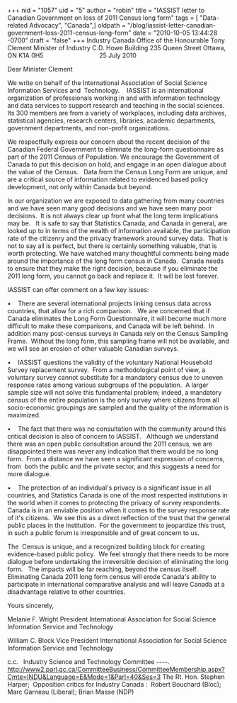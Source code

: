 +++
nid = "1057"
uid = "5"
author = "robin"
title = "IASSIST letter to Canadian Government on loss of 2011 Census long form"
tags = [ "Data-related Advocacy", "Canada",]
oldpath = "/blog/iassist-letter-canadian-government-loss-2011-census-long-form"
date = "2010-10-05 13:44:28 -0700"
draft = "false"
+++
Industry Canada
Office of the Honourable Tony Clement
Minister of Industry
C.D. Howe Building
235 Queen Street
Ottawa, ON K1A 0H5                                25 July 2010



Dear Minister Clement

We write on behalf of the International Association of Social Science
Information Services and  Technology.    IASSIST is an international
organization of professionals working in and with information technology
and data services to support research and teaching in the social
sciences. Its 300 members are from a variety of workplaces, including
data archives, statistical agencies, research centers, libraries,
academic departments, government departments, and non-profit
organizations.


We respectfully express our concern about the recent decision of the
Canadian Federal Government to eliminate the long-form questionnaire as
part of the 2011 Census of Population. We encourage the Government of
Canada to put this decision on hold, and engage in an open dialogue
about the value of the Census.   Data from the Census Long Form are
unique, and are a critical source of information related to evidenced
based policy development, not only within Canada but beyond.  


In our organization we are exposed to data gathering from many countries
and we have seen many good decisions and we have seen many poor
decisions.  It is not always clear up front what the long term
implications may be.   It is safe to say that Statistics Canada, and
Canada in general, are looked up to in terms of the wealth of
information available, the participation rate of the citizenry and the
privacy framework around survey data.  That is not to say all is
perfect, but there is certainly something valuable, that is worth
protecting.
We have watched many thoughtful comments being made around the
importance of the long form census in Canada.  Canada needs to ensure
that they make the right decision, because if you eliminate the 2011
long form, you cannot go back and replace it.  It will be lost forever.


IASSIST can offer comment on a few key issues:


•    There are several international projects linking census data across
countries, that allow for a rich comparison.   We are concerned that if
Canada eliminates the Long Form Questionnaire, it will become much more
difficult to make these comparisons, and Canada will be left behind.  In
addition many post-census surveys in Canada rely on the Census Sampling
Frame.  Without the long form, this sampling frame will not be
available, and we will see an erosion of other valuable Canadian
surveys.

•    IASSIST questions the validity of the voluntary National Household
Survey replacement survey.  From a methodological point of view, a
voluntary survey cannot substitute for a mandatory census due to uneven
response rates among various subgroups of the population.  A larger
sample size will not solve this fundamental problem; indeed, a mandatory
census of the entire population is the only survey where citizens from
all socio-economic groupings are sampled and the quality of the
information is maximized.

•    The fact that there was no consultation with the community around
this critical decision is also of concern to IASSIST.   Although we
understand there was an open public consultation around the 2011 census,
we are disappointed there was never any indication that there would be
no long form.  From a distance we have seen a significant expression of
concerns, from  both the public and the private sector, and this
suggests a need for more dialogue.

•    The protection of an individual's privacy is a significant issue in
all countries, and Statistics Canada is one of the most respected
institutions in the world when it comes to protecting the privacy of
survey respondents.  Canada is in an enviable position when it comes to
the survey response rate of it's citizens.  We see this as a direct
reflection of the trust that the general public places in the
institution.  For the government to jeopardize this trust, in such a
public forum is irresponsible and of great concern to us.

The  Census is unique, and a recognized building block for creating
evidence-based public policy.  We feel strongly that there needs to be
more dialogue before undertaking the irreversible decision of
eliminating the long form.   The impacts will be far reaching, beyond
the census itself.  Eliminating Canada 2011 long form census will erode
Canada's ability to participate in international comparative analysis
and will leave Canada at a disadvantage relative to other countries.  

Yours sincerely,



Melanie F. Wright
President
International Association for Social Science Information Service and
Technology




William C. Block
Vice President
International Association for Social Science Information Service and
Technology



c.c.  
Industry Science and Technology Committee ----.
http://www2.parl.gc.ca/CommitteeBusiness/CommitteeMembership.aspx?Cmte=INDU&Language=E&Mode=1&Parl=40&Ses=3
The Rt. Hon. Stephen Harper;
 Opposition critics for Industry Canada :  Robert Bouchard (Bloc); Marc
Garneau (Liberal); Brian Masse (NDP)

